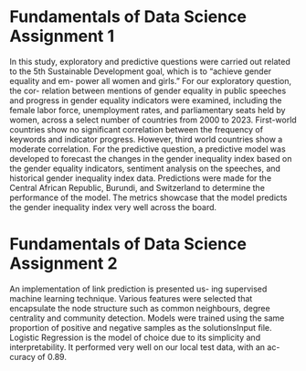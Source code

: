 # Fundamentals of Data Science Assignment 1
In this study, exploratory and predictive questions were carried out related to the
5th Sustainable Development goal, which is to “achieve gender equality and em-
power all women and girls.” For our exploratory question, the cor-
relation between mentions of gender equality in public speeches and progress in
gender equality indicators were examined, including the female labor force, unemployment rates,
and parliamentary seats held by women, across a select number of countries from
2000 to 2023. First-world countries show no significant correlation
between the frequency of keywords and indicator progress. However, third world
countries show a moderate correlation.
For the predictive question, a predictive model was developed to forecast the
changes in the gender inequality index based on the gender equality indicators,
sentiment analysis on the speeches, and historical gender inequality index data.
Predictions were made for the Central African Republic, Burundi, and Switzerland
to determine the performance of the model. The metrics showcase that the model
predicts the gender inequality index very well across the board.

# Fundamentals of Data Science Assignment 2
An implementation of link prediction is presented us-
ing supervised machine learning technique. Various features were selected
that encapsulate the node structure such as common neighbours, degree
centrality and community detection. Models were trained using the
same proportion of positive and negative samples as the solutionsInput
file. Logistic Regression is the model of choice due to its simplicity and
interpretability. It performed very well on our local test data, with an ac-
curacy of 0.89. 
